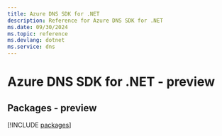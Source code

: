 ```yaml
---
title: Azure DNS SDK for .NET
description: Reference for Azure DNS SDK for .NET
ms.date: 09/30/2024
ms.topic: reference
ms.devlang: dotnet
ms.service: dns
---
```

# Azure DNS SDK for .NET - preview
## Packages - preview
[!INCLUDE [packages](dns-index.md)]